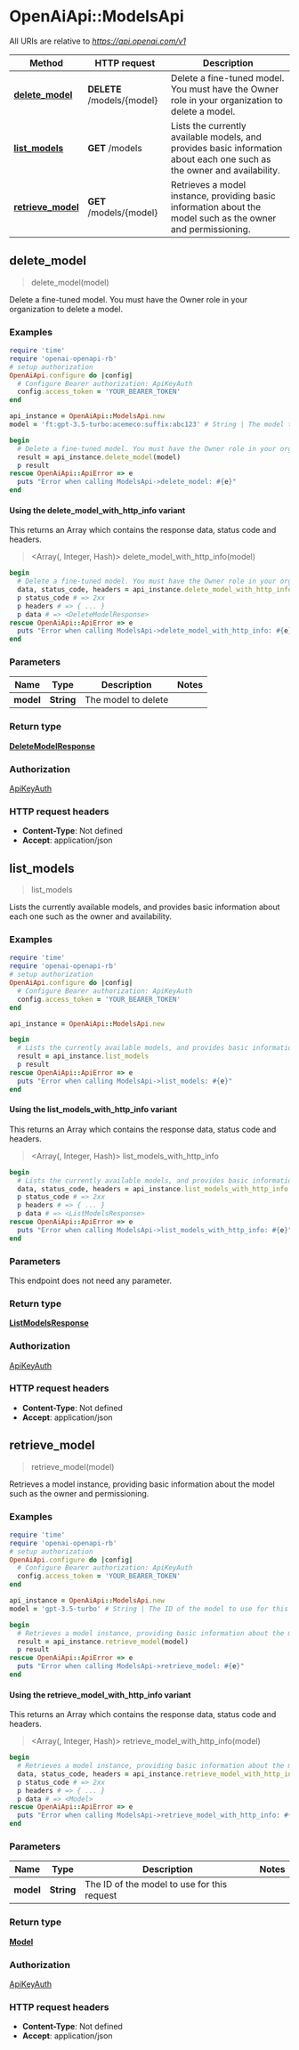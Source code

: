 # OpenAiApi::ModelsApi

All URIs are relative to *https://api.openai.com/v1*

| Method | HTTP request | Description |
| ------ | ------------ | ----------- |
| [**delete_model**](ModelsApi.md#delete_model) | **DELETE** /models/{model} | Delete a fine-tuned model. You must have the Owner role in your organization to delete a model. |
| [**list_models**](ModelsApi.md#list_models) | **GET** /models | Lists the currently available models, and provides basic information about each one such as the owner and availability. |
| [**retrieve_model**](ModelsApi.md#retrieve_model) | **GET** /models/{model} | Retrieves a model instance, providing basic information about the model such as the owner and permissioning. |


## delete_model

> <DeleteModelResponse> delete_model(model)

Delete a fine-tuned model. You must have the Owner role in your organization to delete a model.

### Examples

```ruby
require 'time'
require 'openai-openapi-rb'
# setup authorization
OpenAiApi.configure do |config|
  # Configure Bearer authorization: ApiKeyAuth
  config.access_token = 'YOUR_BEARER_TOKEN'
end

api_instance = OpenAiApi::ModelsApi.new
model = 'ft:gpt-3.5-turbo:acemeco:suffix:abc123' # String | The model to delete

begin
  # Delete a fine-tuned model. You must have the Owner role in your organization to delete a model.
  result = api_instance.delete_model(model)
  p result
rescue OpenAiApi::ApiError => e
  puts "Error when calling ModelsApi->delete_model: #{e}"
end
```

#### Using the delete_model_with_http_info variant

This returns an Array which contains the response data, status code and headers.

> <Array(<DeleteModelResponse>, Integer, Hash)> delete_model_with_http_info(model)

```ruby
begin
  # Delete a fine-tuned model. You must have the Owner role in your organization to delete a model.
  data, status_code, headers = api_instance.delete_model_with_http_info(model)
  p status_code # => 2xx
  p headers # => { ... }
  p data # => <DeleteModelResponse>
rescue OpenAiApi::ApiError => e
  puts "Error when calling ModelsApi->delete_model_with_http_info: #{e}"
end
```

### Parameters

| Name | Type | Description | Notes |
| ---- | ---- | ----------- | ----- |
| **model** | **String** | The model to delete |  |

### Return type

[**DeleteModelResponse**](DeleteModelResponse.md)

### Authorization

[ApiKeyAuth](../README.md#ApiKeyAuth)

### HTTP request headers

- **Content-Type**: Not defined
- **Accept**: application/json


## list_models

> <ListModelsResponse> list_models

Lists the currently available models, and provides basic information about each one such as the owner and availability.

### Examples

```ruby
require 'time'
require 'openai-openapi-rb'
# setup authorization
OpenAiApi.configure do |config|
  # Configure Bearer authorization: ApiKeyAuth
  config.access_token = 'YOUR_BEARER_TOKEN'
end

api_instance = OpenAiApi::ModelsApi.new

begin
  # Lists the currently available models, and provides basic information about each one such as the owner and availability.
  result = api_instance.list_models
  p result
rescue OpenAiApi::ApiError => e
  puts "Error when calling ModelsApi->list_models: #{e}"
end
```

#### Using the list_models_with_http_info variant

This returns an Array which contains the response data, status code and headers.

> <Array(<ListModelsResponse>, Integer, Hash)> list_models_with_http_info

```ruby
begin
  # Lists the currently available models, and provides basic information about each one such as the owner and availability.
  data, status_code, headers = api_instance.list_models_with_http_info
  p status_code # => 2xx
  p headers # => { ... }
  p data # => <ListModelsResponse>
rescue OpenAiApi::ApiError => e
  puts "Error when calling ModelsApi->list_models_with_http_info: #{e}"
end
```

### Parameters

This endpoint does not need any parameter.

### Return type

[**ListModelsResponse**](ListModelsResponse.md)

### Authorization

[ApiKeyAuth](../README.md#ApiKeyAuth)

### HTTP request headers

- **Content-Type**: Not defined
- **Accept**: application/json


## retrieve_model

> <Model> retrieve_model(model)

Retrieves a model instance, providing basic information about the model such as the owner and permissioning.

### Examples

```ruby
require 'time'
require 'openai-openapi-rb'
# setup authorization
OpenAiApi.configure do |config|
  # Configure Bearer authorization: ApiKeyAuth
  config.access_token = 'YOUR_BEARER_TOKEN'
end

api_instance = OpenAiApi::ModelsApi.new
model = 'gpt-3.5-turbo' # String | The ID of the model to use for this request

begin
  # Retrieves a model instance, providing basic information about the model such as the owner and permissioning.
  result = api_instance.retrieve_model(model)
  p result
rescue OpenAiApi::ApiError => e
  puts "Error when calling ModelsApi->retrieve_model: #{e}"
end
```

#### Using the retrieve_model_with_http_info variant

This returns an Array which contains the response data, status code and headers.

> <Array(<Model>, Integer, Hash)> retrieve_model_with_http_info(model)

```ruby
begin
  # Retrieves a model instance, providing basic information about the model such as the owner and permissioning.
  data, status_code, headers = api_instance.retrieve_model_with_http_info(model)
  p status_code # => 2xx
  p headers # => { ... }
  p data # => <Model>
rescue OpenAiApi::ApiError => e
  puts "Error when calling ModelsApi->retrieve_model_with_http_info: #{e}"
end
```

### Parameters

| Name | Type | Description | Notes |
| ---- | ---- | ----------- | ----- |
| **model** | **String** | The ID of the model to use for this request |  |

### Return type

[**Model**](Model.md)

### Authorization

[ApiKeyAuth](../README.md#ApiKeyAuth)

### HTTP request headers

- **Content-Type**: Not defined
- **Accept**: application/json

